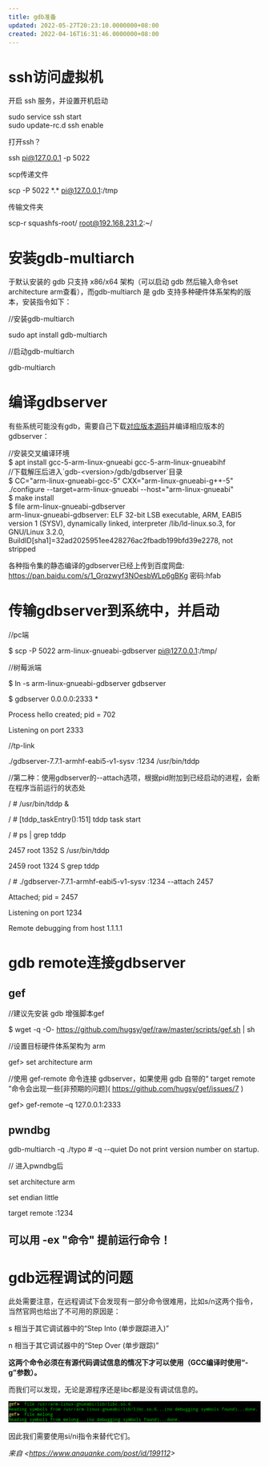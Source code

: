 ```yaml
---
title: gdb准备
updated: 2022-05-27T20:23:10.0000000+08:00
created: 2022-04-16T16:31:46.0000000+08:00
---
```


# ssh访问虚拟机
开启 ssh 服务，并设置开机启动

sudo service ssh start  
sudo update-rc.d ssh enable

打开ssh？

ssh pi@127.0.0.1 -p 5022

scp传递文件

scp -P 5022 \*.\* pi@127.0.0.1:/tmp

传输文件夹

scp-r squashfs-root/ root@192.168.231.2:\~/

# 安装gdb-multiarch
于默认安装的 gdb 只支持 x86/x64 架构（可以启动 gdb 然后输入命令set architecture arm查看），而gdb-multiarch 是 gdb 支持多种硬件体系架构的版本，安装指令如下：

//安装gdb-multiarch

sudo apt install gdb-multiarch

//启动gdb-multiarch

gdb-multiarch
# 编译gdbserver
有些系统可能没有gdb，需要自己下载[对应版本源码](https://ftp.gnu.org/gnu/gdb/)并编译相应版本的gdbserver：

//安装交叉编译环境  
\$ apt install gcc-5-arm-linux-gnueabi gcc-5-arm-linux-gnueabihf  
//下载解压后进入\`gdb-\<version\>/gdb/gdbserver\`目录  
\$ CC="arm-linux-gnueabi-gcc-5" CXX="arm-linux-gnueabi-g++-5" ./configure --target=arm-linux-gnueabi --host="arm-linux-gnueabi"  
\$ make install  
\$ file arm-linux-gnueabi-gdbserver  
arm-linux-gnueabi-gdbserver: ELF 32-bit LSB executable, ARM, EABI5 version 1 (SYSV), dynamically linked, interpreter /lib/ld-linux.so.3, for GNU/Linux 3.2.0,  
BuildID\[sha1\]=32ad2025951ee428276ac2fbadb199bfd39e2278, not stripped

各种指令集的静态编译的gdbserver已经上传到百度网盘: <https://pan.baidu.com/s/1_Grqzwyf3NOesbWLp6gBKg> 密码:hfab
# 传输gdbserver到系统中，并启动
//pc端

\$ scp -P 5022 arm-linux-gnueabi-gdbserver pi@127.0.0.1:/tmp/

//树莓派端

\$ ln -s arm-linux-gnueabi-gdbserver gdbserver

\$ gdbserver 0.0.0.0:2333 \*

Process hello created; pid = 702

Listening on port 2333

//tp-link

./gdbserver-7.7.1-armhf-eabi5-v1-sysv :1234 /usr/bin/tddp

//第二种：使用gdbserver的--attach选项，根据pid附加到已经启动的进程，会断在程序当前运行的状态处

/ \# /usr/bin/tddp &

/ \# \[tddp_taskEntry():151\] tddp task start

/ \# ps \| grep tddp

2457 root 1352 S /usr/bin/tddp

2459 root 1324 S grep tddp

/ \# ./gdbserver-7.7.1-armhf-eabi5-v1-sysv :1234 --attach 2457

Attached; pid = 2457

Listening on port 1234

Remote debugging from host 1.1.1.1

# gdb remote连接gdbserver
## gef
//建议先安装 gdb 增强脚本gef

\$ wget -q -O- <https://github.com/hugsy/gef/raw/master/scripts/gef.sh> \| sh

//设置目标硬件体系架构为 arm

gef\> set architecture arm

//使用 gef-remote 命令连接 gdbserver，如果使用 gdb 自带的“ target remote ”命令会出现一些\[非预期的问题\]( <https://github.com/hugsy/gef/issues/7> )

gef\> gef-remote –q 127.0.0.1:2333

## pwndbg
gdb-multiarch -q ./typo \# -q --quiet Do not print version number on startup.

// 进入pwndbg后

set architecture arm

set endian little

target remote :1234
## 可以用 -ex "命令" 提前运行命令！
# gdb远程调试的问题
此处需要注意，在远程调试下会发现有一部分命令很难用，比如s/n这两个指令，当然官网也给出了不可用的原因是：

s 相当于其它调试器中的“Step Into (单步跟踪进入)”

n 相当于其它调试器中的“Step Over (单步跟踪)”

**这两个命令必须在有源代码调试信息的情况下才可以使用（GCC编译时使用“-g”参数）。**

而我们可以发现，无论是源程序还是libc都是没有调试信息的。

![image1](../../../resources/image1-25.png)

因此我们需要使用si/ni指令来替代它们。

*来自 \<<https://www.anquanke.com/post/id/199112>\>*

